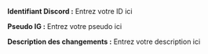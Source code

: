 <!--
    Informations:
    Toute Issue ne suivant pas la template proposée sera fermée sans préavis  
    Merci de proposer une suggestion pertinente
    MERCI DE NE PAS ENLEVER CE COMMENTAIRE
    -->

**Identifiant Discord :** Entrez votre ID ici
<!--Vous pourrez être récompensé pour votre contribution-->

**Pseudo IG :** Entrez votre pseudo ici

**Description des changements :** Entrez votre description ici
